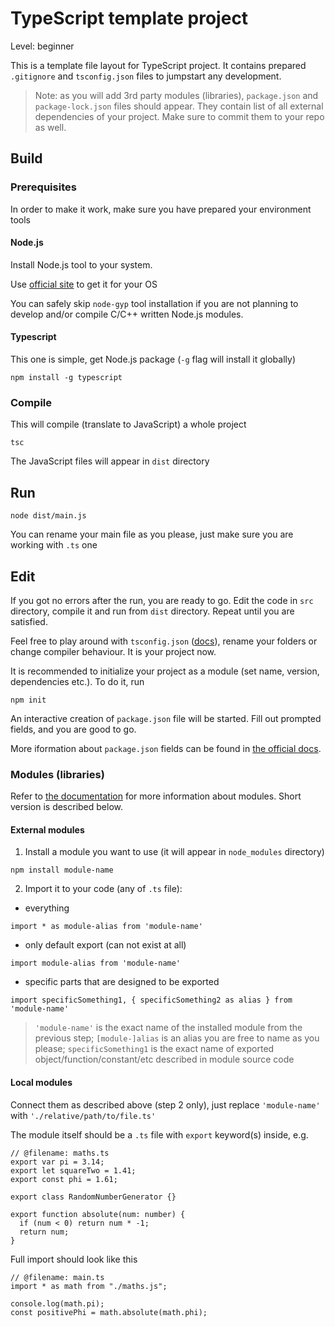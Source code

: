 # TypeScript template project

Level: beginner

This is a template file layout for TypeScript project. It contains prepared 
`.gitignore` and `tsconfig.json` files to jumpstart any development.

> Note: as you will add 3rd party modules (libraries), `package.json` and 
`package-lock.json` files should appear. They contain list of all external 
dependencies of your project. Make sure to commit them to your repo as well.

## Build

### Prerequisites

In order to make it work, make sure you have prepared your environment tools

#### Node.js

Install Node.js tool to your system.

Use [official site](https://nodejs.org/en/download) to get it for your OS

You can safely skip `node-gyp` tool installation if you are not planning to 
develop and/or compile C/C++ written Node.js modules.

#### Typescript

This one is simple, get Node.js package (`-g` flag will install it globally)

```
npm install -g typescript
```

### Compile

This will compile (translate to JavaScript) a whole project

```
tsc
```

The JavaScript files will appear in `dist` directory

## Run

```
node dist/main.js
```

You can rename your main file as you please, just make sure you are working with 
`.ts` one

## Edit

If you got no errors after the run, you are ready to go. Edit the code in `src` 
directory, compile it and run from `dist` directory. Repeat until you are 
satisfied.

Feel free to play around with `tsconfig.json` ([docs](https://www.typescriptlang.org/docs/handbook/tsconfig-json.html)),
 rename your folders or change compiler behaviour. It is your project now.

It is recommended to initialize your project as a module (set name, version, 
dependencies etc.). To do it, run
```
npm init
```
An interactive creation of `package.json` file will be started. Fill out prompted 
fields, and you are good to go.

More iformation about `package.json` fields can be found in 
[the official docs](https://docs.npmjs.com/creating-a-package-json-file).

### Modules (libraries)

Refer to [the documentation](https://www.typescriptlang.org/docs/handbook/2/modules.html) 
for more information about modules. Short version is described below.

#### External modules

1. Install a module you want to use (it will appear in `node_modules` 
directory)

```
npm install module-name
```

2. Import it to your code (any of `.ts` file):

- everything

```
import * as module-alias from 'module-name'
```

- only default export (can not exist at all)

```
import module-alias from 'module-name'
```

- specific parts that are designed to be exported

```
import specificSomething1, { specificSomething2 as alias } from 'module-name'
```

> `'module-name'` is the exact name of the installed module from the previous 
step; `[module-]alias` is an alias you are free to name as you please; 
`specificSomething1` is the exact name of exported object/function/constant/etc
described in module source code

#### Local modules

Connect them as described above (step 2 only), just replace `'module-name'` with 
`'./relative/path/to/file.ts'`

The module itself should be a `.ts` file with `export` keyword(s) inside, e.g.

```
// @filename: maths.ts
export var pi = 3.14;
export let squareTwo = 1.41;
export const phi = 1.61;
 
export class RandomNumberGenerator {}
 
export function absolute(num: number) {
  if (num < 0) return num * -1;
  return num;
}
```

Full import should look like this

```
// @filename: main.ts
import * as math from "./maths.js";
 
console.log(math.pi);
const positivePhi = math.absolute(math.phi);
```